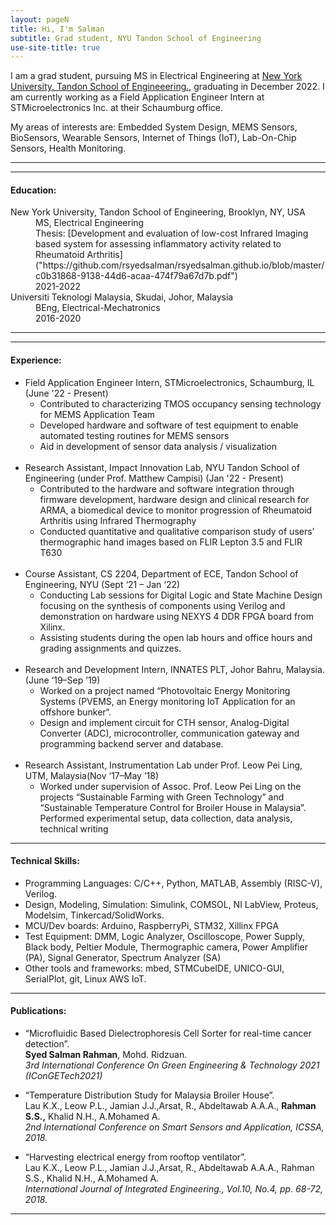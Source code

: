 ```yaml
---
layout: pageN
title: Hi, I'm Salman
subtitle: Grad student, NYU Tandon School of Engineering
use-site-title: true
---
```



I am a grad student, pursuing MS in Electrical Engineering at [New York University, Tandon School of Engineeering.](https://engineering.nyu.edu/), graduating in December 2022. I am currently working as a Field Application Engineer Intern at STMicroelectronics Inc. at their Schaumburg office.

My areas of interests are: Embedded System Design, MEMS Sensors, BioSensors, Wearable Sensors, Internet of Things (IoT), Lab-On-Chip Sensors, Health Monitoring.

* * *

* * *

#### Education:

<dl>
  <dt>New York University, Tandon School of Engineering, Brooklyn, NY, USA</dt>
  <dd>MS, Electrical Engineering</dd>
  <dd>Thesis: [Development and evaluation of low-cost Infrared Imaging based system for assessing inflammatory activity related to Rheumatoid Arthritis] ("https://github.com/rsyedsalman/rsyedsalman.github.io/blob/master/c0b31868-9138-44d6-acaa-474f79a67d7b.pdf")</dd>
  <dd>2021-2022</dd>
  
  <dt>Universiti Teknologi Malaysia, Skudai, Johor, Malaysia</dt>
  <dd>BEng, Electrical-Mechatronics </dd>
  <dd>2016-2020</dd>
</dl>

* * *

* * *

#### Experience:

<ul>
  <li>Field Application Engineer Intern, STMicroelectronics, Schaumburg, IL (June '22 - Present)
    <ul>
      <li>Contributed to characterizing TMOS occupancy sensing technology for MEMS Application Team</li>
      <li>Developed hardware and software of test equipment to enable automated testing routines for MEMS sensors</li>
      <li> Aid in development of sensor data analysis / visualization</li>
    </ul>
   </li>
  
  <br>
  <li>Research Assistant, Impact Innovation Lab, NYU Tandon School of Engineering (under Prof. Matthew Campisi) (Jan '22 - Present)
      <ul>
          <li>Contributed to the hardware and software integration through firmware development, hardware design and clinical research for ARMA, a            biomedical device to monitor progression of Rheumatoid Arthritis using Infrared Thermography</li>
          <li>Conducted quantitative and qualitative comparison study of users’ thermographic hand images based on
           FLIR Lepton 3.5 and FLIR T630</li>
      </ul>
  </li>
  
  <br>
  <li>Course Assistant, CS 2204, Department of ECE, Tandon School of Engineering, NYU (Sept ‘21 – Jan ‘22)
      <ul>
          <li> Conducting Lab sessions for Digital Logic and State Machine Design focusing on the synthesis of components
                using Verilog and demonstration on hardware using NEXYS 4 DDR FPGA board from Xilinx.</li>
          <li>Assisting students during the open lab hours and office hours and grading assignments and quizzes. </li>
      </ul>
   </li>

<br>
  <li>Research and Development Intern, INNATES PLT, Johor Bahru, Malaysia. (June ‘19–Sep ’19)
          <ul>
              <li>
                Worked on a project named “Photovoltaic Energy Monitoring Systems (PVEMS, an Energy monitoring IoT Application for an offshore bunker“.               </li>
              <li> 
                Design and implement circuit for CTH sensor, Analog-Digital Converter (ADC), microcontroller,
                communication gateway and programming backend server and database.
              </li>
          </ul>
   </li>
<br>
<li> Research Assistant, Instrumentation Lab under Prof. Leow Pei Ling, UTM, Malaysia(Nov ‘17–May ’18)
  <ul>
      <li>
      Worked under supervision of Assoc. Prof. Leow Pei Ling on the projects “Sustainable Farming with Green
      Technology” and “Sustainable Temperature Control for Broiler House in Malaysia”.
      Performed experimental setup, data collection, data analysis, technical writing
      </li>
   </ul>
</li>

</ul>

***

#### Technical Skills:

<ul>
  <li>
Programming Languages: C/C++, Python, MATLAB, Assembly (RISC-V), Verilog.
  </li>
   <li>
Design, Modeling, Simulation: Simulink, COMSOL, NI LabView, Proteus, Modelsim,
Tinkercad/SolidWorks.</li>
   <li>
MCU/Dev boards: Arduino, RaspberryPi, STM32, Xillinx FPGA</li>
   <li>
Test Equipment: DMM, Logic Analyzer, Oscilloscope, Power Supply, Black body, Peltier Module,
Thermographic camera, Power Amplifier (PA), Signal Generator, Spectrum Analyzer (SA)</li>
   <li>
Other tools and frameworks: mbed, STMCubeIDE, UNICO-GUI, SerialPlot, git, Linux AWS IoT.</li>
</ul>
  
* * *

#### Publications:

* “Microfluidic Based Dielectrophoresis Cell Sorter for real-time cancer detection”.  
**Syed Salman Rahman**, Mohd. Ridzuan.  
*3rd International Conference On Green Engineering & Technology 2021 (IConGETech2021)*

* “Temperature Distribution Study for Malaysia Broiler House”.  
Lau K.X., Leow P.L., Jamian J.J.,Arsat, R., Abdeltawab A.A.A., **Rahman S.S.,** Khalid N.H., A.Mohamed A.  
*2nd International Conference on Smart Sensors and Application, ICSSA, 2018.*  

* “Harvesting electrical energy from rooftop ventilator”.  
Lau K.X., Leow P.L., Jamian J.J.,Arsat, R., Abdeltawab A.A.A., Rahman S.S., Khalid N.H., A.Mohamed A.  
*International Journal of Integrated Engineering., Vol.10, No.4, pp. 68-72, 2018.*  

* * *

